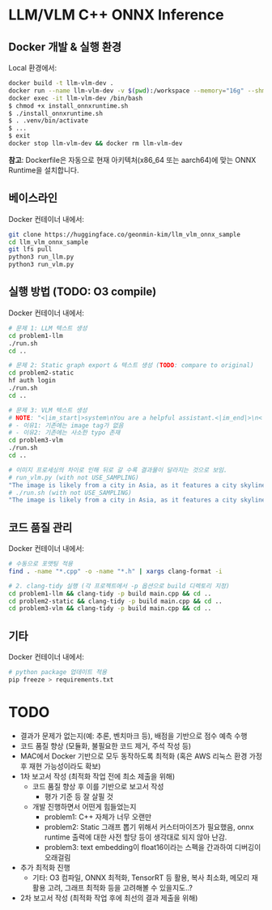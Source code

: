 # LLM/VLM C++ ONNX Inference

## Docker 개발 & 실행 환경
Local 환경에서:
```bash
docker build -t llm-vlm-dev .
docker run --name llm-vlm-dev -v $(pwd):/workspace --memory="16g" --shm-size="8g" -d llm-vlm-dev sleep infinity
docker exec -it llm-vlm-dev /bin/bash
$ chmod +x install_onnxruntime.sh
$ ./install_onnxruntime.sh
$ . .venv/bin/activate
$ ...
$ exit
docker stop llm-vlm-dev && docker rm llm-vlm-dev
```

**참고**: Dockerfile은 자동으로 현재 아키텍처(x86_64 또는 aarch64)에 맞는 ONNX Runtime을 설치합니다.

## 베이스라인
Docker 컨테이너 내에서:
```bash
git clone https://huggingface.co/geonmin-kim/llm_vlm_onnx_sample
cd llm_vlm_onnx_sample
git lfs pull
python3 run_llm.py
python3 run_vlm.py
```

## 실행 방법 (TODO: O3 compile)
Docker 컨테이너 내에서:
```bash
# 문제 1: LLM 텍스트 생성
cd problem1-llm
./run.sh
cd ..

# 문제 2: Static graph export & 텍스트 생성 (TODO: compare to original)
cd problem2-static
hf auth login
./run.sh
cd ..

# 문제 3: VLM 텍스트 생성
# NOTE: "<|im_start|>system\nYou are a helpful assistant.<|im_end|>\n<|im_start|>user\n<image>\nWhere do you think this image is from?<|im_end|>\n<|im_start|>assistant\n"로 prompt 변경하여 테스트 수행
# - 이유1: 기존에는 image tag가 없음
# - 이유2: 기존에는 사소한 typo 존재
cd problem3-vlm
./run.sh
cd ..

# 이미지 프로세싱의 차이로 인해 뒤로 갈 수록 결과물이 달라지는 것으로 보임.
# run_vlm.py (with not USE_SAMPLING)
"The image is likely from a city in Asia, as it features a city skyline with tall buildings, a bridge, and a large body of water. The presence of a bridge and the city's skyline suggest that it is likely a densely populated urban area with a mix of modern and traditional architecture. The night setting adds to the atmosphere of the scene, making it a visually appealing and captivating image."
# ./run.sh (with not USE_SAMPLING)
"The image is likely from a city in Asia, as it features a city skyline with tall buildings, a bridge, and a large body of water. The presence of a bridge and the city's skyline suggest that it is likely a densely populated urban area. The night view of the city also adds to the atmosphere, making it a visually appealing scene."
```

## 코드 품질 관리
Docker 컨테이너 내에서:
```bash
# 수동으로 포맷팅 적용
find . -name "*.cpp" -o -name "*.h" | xargs clang-format -i

# 2. clang-tidy 실행 (각 프로젝트에서 -p 옵션으로 build 디렉토리 지정)
cd problem1-llm && clang-tidy -p build main.cpp && cd ..
cd problem2-static && clang-tidy -p build main.cpp && cd ..
cd problem3-vlm && clang-tidy -p build main.cpp && cd ..
```

## 기타
Docker 컨테이너 내에서:
```bash
# python package 업데이트 적용
pip freeze > requirements.txt
```

# TODO
* 결과가 문제가 없는지(예: 추론, 벤치마크 등), 배점을 기반으로 점수 예측 수행
* 코드 품질 향상 (모듈화, 불필요한 코드 제거, 주석 작성 등)
* MAC에서 Docker 기반으로 모두 동작하도록 최적화 (혹은 AWS 리눅스 환경 가정 후 재현 가능성이라도 확보)
* 1차 보고서 작성 (최적화 작업 전에 최소 제출을 위해)
  * 코드 품질 향상 후 이를 기반으로 보고서 작성
    * 평가 기준 등 잘 살필 것
  * 개발 진행하면서 어떤게 힘들었는지
    * problem1: C++ 자체가 너무 오랜만
    * problem2: Static 그래프 뽑기 위해서 커스터마이즈가 필요했음, onnx runtime 출력에 대한 사전 할당 등이 생각대로 되지 않아 난감.
    * problem3: text embedding이 float16이라는 스펙을 간과하여 디버깅이 오래걸림
* 추가 최적화 진행
  * 기타: O3 컴파일, ONNX 최적화, TensorRT 등 활용, 복사 최소화, 메모리 재활용 고려, 그래프 최적화 등을 고려해볼 수 있을지도..?
* 2차 보고서 작성 (최적화 작업 후에 최선의 결과 제출을 위해)
